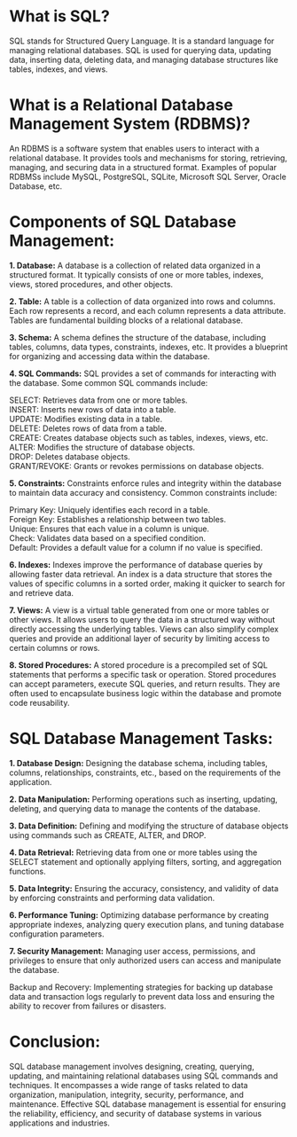 # What is SQL?

SQL stands for Structured Query Language. It is a standard language for managing relational databases. SQL is used for querying data, updating data, inserting data, deleting data, and managing database structures like tables, indexes, and views.


# What is a Relational Database Management System (RDBMS)?

An RDBMS is a software system that enables users to interact with a relational database. It provides tools and mechanisms for storing, retrieving, managing, and securing data in a structured format. Examples of popular RDBMSs include MySQL, PostgreSQL, SQLite, Microsoft SQL Server, Oracle Database, etc.



# Components of SQL Database Management:

<b>1. Database:</b> A database is a collection of related data organized in a structured format. It typically consists of one or more tables, indexes, views, stored procedures, and other objects.

<b>2. Table:</b>  A table is a collection of data organized into rows and columns. Each row represents a record, and each column represents a data attribute. Tables are fundamental building blocks of a relational database.

<b>3. Schema:</b>  A schema defines the structure of the database, including tables, columns, data types, constraints, indexes, etc. It provides a blueprint for organizing and accessing data within the database.

<b>4. SQL Commands:</b> SQL provides a set of commands for interacting with the database. Some common SQL commands include:

SELECT: Retrieves data from one or more tables.</br>
INSERT: Inserts new rows of data into a table.</br>
UPDATE: Modifies existing data in a table.</br>
DELETE: Deletes rows of data from a table.</br>
CREATE: Creates database objects such as tables, indexes, views, etc.</br>
ALTER: Modifies the structure of database objects.</br>
DROP: Deletes database objects.</br>
GRANT/REVOKE: Grants or revokes permissions on database objects.</br>

<b>5. Constraints:</b> Constraints enforce rules and integrity within the database to maintain data accuracy and consistency. Common constraints include:

Primary Key: Uniquely identifies each record in a table.</br>
Foreign Key: Establishes a relationship between two tables.</br>
Unique: Ensures that each value in a column is unique.</br>
Check: Validates data based on a specified condition.</br>
Default: Provides a default value for a column if no value is specified.</br>

<b>6. Indexes:</b> Indexes improve the performance of database queries by allowing faster data retrieval. An index is a data structure that stores the values of specific columns in a sorted order, making it quicker to search for and retrieve data.

<b> 7. Views:</b> A view is a virtual table generated from one or more tables or other views. It allows users to query the data in a structured way without directly accessing the underlying tables. Views can also simplify complex queries and provide an additional layer of security by limiting access to certain columns or rows.

<b>8. Stored Procedures:</b> A stored procedure is a precompiled set of SQL statements that performs a specific task or operation. Stored procedures can accept parameters, execute SQL queries, and return results. They are often used to encapsulate business logic within the database and promote code reusability.



# SQL Database Management Tasks:

<b>1. Database Design:</b> Designing the database schema, including tables, columns, relationships, constraints, etc., based on the requirements of the application.

<b>2. Data Manipulation:</b> Performing operations such as inserting, updating, deleting, and querying data to manage the contents of the database.

<b>3. Data Definition:</b> Defining and modifying the structure of database objects using commands such as CREATE, ALTER, and DROP.

<b>4. Data Retrieval:</b> Retrieving data from one or more tables using the SELECT statement and optionally applying filters, sorting, and aggregation functions.

<b>5. Data Integrity:</b> Ensuring the accuracy, consistency, and validity of data by enforcing constraints and performing data validation.

<b>6. Performance Tuning:</b> Optimizing database performance by creating appropriate indexes, analyzing query execution plans, and tuning database configuration parameters.

<b>7. Security Management:</b> Managing user access, permissions, and privileges to ensure that only authorized users can access and manipulate the database.

Backup and Recovery:</b> Implementing strategies for backing up database data and transaction logs regularly to prevent data loss and ensuring the ability to recover from failures or disasters.



# Conclusion:

SQL database management involves designing, creating, querying, updating, and maintaining relational databases using SQL commands and techniques. It encompasses a wide range of tasks related to data organization, manipulation, integrity, security, performance, and maintenance. Effective SQL database management is essential for ensuring the reliability, efficiency, and security of database systems in various applications and industries.
